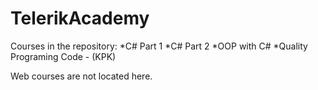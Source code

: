 TelerikAcademy
==============
Courses in the repository:
*C# Part 1 
*C# Part 2
*OOP with C#
*Quality Programing Code - (KPK)

Web courses are not located here.
